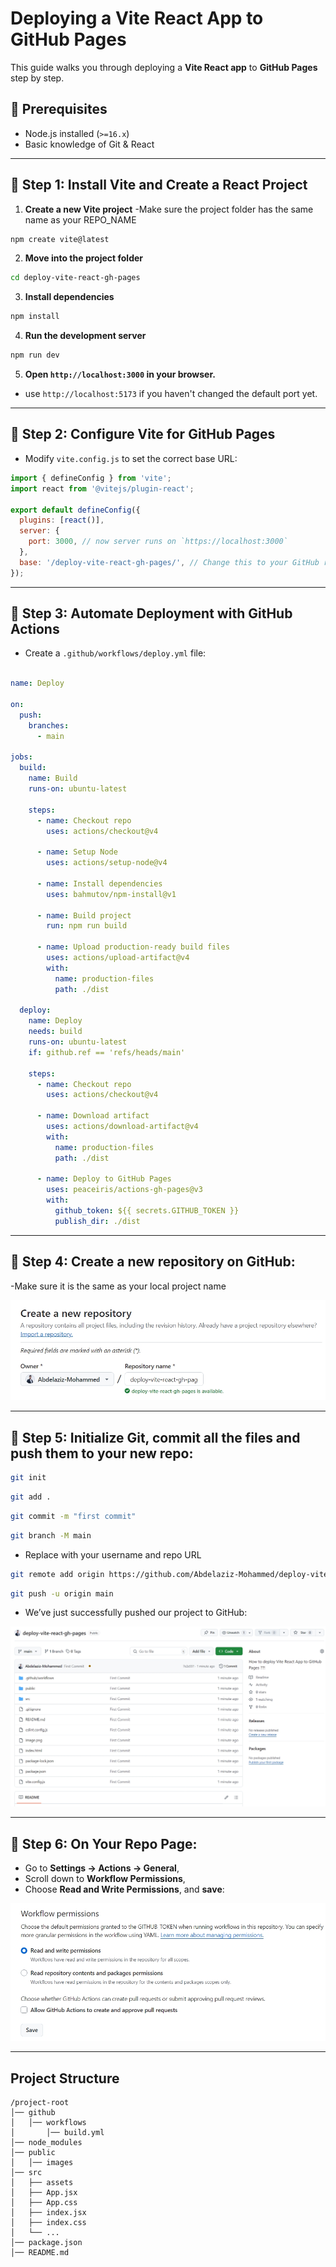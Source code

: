
# Deploying a Vite React App to GitHub Pages
This guide walks you through deploying a **Vite React app** to **GitHub Pages** step by step.

## 🌟 Prerequisites
- Node.js installed (`>=16.x`)
- Basic knowledge of Git & React

---

## 📌 Step 1: Install Vite and Create a React Project

1. **Create a new Vite project**
-Make sure the project folder has the same name as your REPO_NAME

```bash
npm create vite@latest
```

2. **Move into the project folder**
```bash
cd deploy-vite-react-gh-pages
```

3. **Install dependencies**
```bash
npm install
```

4. **Run the development server**
```bash
npm run dev
```

5. **Open `http://localhost:3000` in your browser.**
- use `http://localhost:5173` if you haven't changed the default port yet.

---

## 📌 Step 2: Configure Vite for GitHub Pages

- Modify `vite.config.js` to set the correct base URL:

```js
import { defineConfig } from 'vite';
import react from '@vitejs/plugin-react';

export default defineConfig({
  plugins: [react()],
  server: {
    port: 3000, // now server runs on `https://localhost:3000`
  },
  base: '/deploy-vite-react-gh-pages/', // Change this to your GitHub repo name
});

```

---

## 📌 Step 3: Automate Deployment with GitHub Actions

- Create a `.github/workflows/deploy.yml` file:

```yml

name: Deploy

on:
  push:
    branches:
      - main

jobs:
  build:
    name: Build
    runs-on: ubuntu-latest

    steps:
      - name: Checkout repo
        uses: actions/checkout@v4

      - name: Setup Node
        uses: actions/setup-node@v4

      - name: Install dependencies
        uses: bahmutov/npm-install@v1

      - name: Build project
        run: npm run build

      - name: Upload production-ready build files
        uses: actions/upload-artifact@v4
        with:
          name: production-files
          path: ./dist

  deploy:
    name: Deploy
    needs: build
    runs-on: ubuntu-latest
    if: github.ref == 'refs/heads/main'

    steps:
      - name: Checkout repo
        uses: actions/checkout@v4

      - name: Download artifact
        uses: actions/download-artifact@v4
        with:
          name: production-files
          path: ./dist

      - name: Deploy to GitHub Pages
        uses: peaceiris/actions-gh-pages@v3
        with:
          github_token: ${{ secrets.GITHUB_TOKEN }}
          publish_dir: ./dist
```

---

## 📌 Step 4: Create a new repository on GitHub:
-Make sure it is the same as your local project name

![Create New Repo](public/images/create-new-repo.jpg)


---

## 📌 Step 5: Initialize Git, commit all the files and push them to your new repo:

```bash
git init
```

```bash
git add .
```

```bash
git commit -m "first commit"
```

```bash
git branch -M main 
```

- Replace with your username and repo URL

```bash
git remote add origin https://github.com/Abdelaziz-Mohammed/deploy-vite-react-gh-pages.git
```

```bash
git push -u origin main
```


- We’ve just successfully pushed our project to GitHub:

![Successful Push](public/images/successful-push.jpg)

---

## 📌 Step 6: On Your Repo Page:

- Go to **Settings → Actions → General**,
- Scroll down to **Workflow Permissions**,
- Choose **Read and Write Permissions**, and **save**:

![Read and Write Permissions](public/images/read-write-permissions.jpg)

---

## Project Structure

```
/project-root
│── github
│   │── workflows
│       │── build.yml
│── node_modules
│── public
│   │── images
│── src
│   ├── assets
│   ├── App.jsx
│   ├── App.css
│   ├── index.jsx
│   ├── index.css
│   └── ...
│── package.json
│── README.md
```









